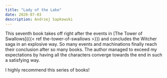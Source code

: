 ```yaml
---
title: "Lady of the Lake"
date: 2020-07-03
description: Andrzej Sapkowski
---
```


This seventh book takes off right after the events in [The Tower of Swallows]({{< ref the-tower-of-swallows >}}) and concludes the Witcher saga in an explosive way. So many events and machinations finally reach their conclusion after so many books. The author managed to exceed my expectations by having all the characters converge towards the end in such a satisfying way.

I highly recommend this series of books!
